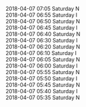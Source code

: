 2018-04-07 07:05 Saturday  N  
2018-04-07 06:55 Saturday  I  
2018-04-07 06:50 Saturday  N  
2018-04-07 06:45 Saturday  I  
2018-04-07 06:40 Saturday  N  
2018-04-07 06:30 Saturday  I  
2018-04-07 06:20 Saturday  N  
2018-04-07 06:10 Saturday  I  
2018-04-07 06:05 Saturday  N  
2018-04-07 06:00 Saturday  I  
2018-04-07 05:55 Saturday  N  
2018-04-07 05:50 Saturday  I  
2018-04-07 05:45 Saturday  N  
2018-04-07 05:40 Saturday  I  
2018-04-07 05:35 Saturday  N  
